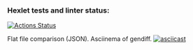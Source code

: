 ### Hexlet tests and linter status:
[![Actions Status](https://github.com/Maiiiiiiiiia/frontend-project-46/workflows/hexlet-check/badge.svg)](https://github.com/Maiiiiiiiiia/frontend-project-46/actions)

Flat file comparison (JSON). Asciinema of gendiff.
[![asciicast](https://asciinema.org/a/IKKzLopEzLmMRpLydOSXZ6RxL.svg)](https://asciinema.org/a/IKKzLopEzLmMRpLydOSXZ6RxL)